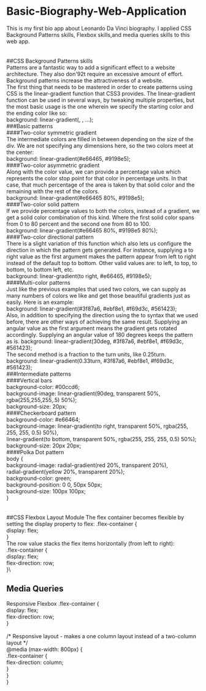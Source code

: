  # Basic-Biography-Web-Application
This is my first bio app about Leonardo Da Vinci biography. I applied CSS Background Patterns skills, Flexbox skills,and media queries skills to this web app.\
\
\
##CSS Background Patterns skills\
Patterns are a fantastic way to add a significant effect to a website architecture. They also don\'92t require an excessive amount of effort. Background patterns increase the attractiveness of a website.\
The first thing that needs to be mastered in order to create patterns using CSS is the linear-gradient function that CSS3 provides. The linear-gradient function can be used in several ways, by tweaking multiple properties, but the most basic usage is the one wherein we specify the starting color and the ending color like so:\
background: linear-gradient(<starting-color>, <ending-color>, ...<other-colors>);\
###Basic patterns\
####Two-color symmetric gradient\
The intermediate colors are filled in between depending on the size of the div. We are not specifying any dimensions here, so the two colors meet at the center:\
background: linear-gradient(#e66465, #9198e5);\
####Two-color asymmetric gradient\
Along with the color value, we can provide a percentage value which represents the color stop point for that color in percentage units. In that case, that much percentage of the area is taken by that solid color and the remaining with the rest of the colors.\
background: linear-gradient(#e66465 80%, #9198e5);\
####Two-color solid pattern\
If we provide percentage values to both the colors, instead of a gradient, we get a solid color combination of this kind. Where the first solid color spans from 0 to 80 percent and the second one from 80 to 100.\
background: linear-gradient(#e66465 80%, #9198e5 80%);\
####Two-color directional pattern\
There is a slight variation of this function which also lets us configure the direction in which the pattern gets generated. For instance, supplying a to right value as the first argument makes the pattern appear from left to right instead of the default top to bottom. Other valid values are: to left, to top, to bottom, to bottom left, etc.\
background: linear-gradient(to right, #e66465, #9198e5);\
####Multi-color patterns\
Just like the previous examples that used two colors, we can supply as many numbers of colors we like and get those beautiful gradients just as easily. Here is an example:\
background: linear-gradient(#3f87a6, #ebf8e1, #f69d3c, #561423);\
Also, in addition to specifying the direction using the to syntax that we used before, there are other ways of achieving the same result. Supplying an angular value as the first argument means the gradient gets rotated accordingly. Supplying an angular value of 180 degrees keeps the pattern as is.
background: linear-gradient(30deg, #3f87a6, #ebf8e1, #f69d3c, #561423);\
The second method is a fraction to the turn units, like 0.25turn.\
background: linear-gradient(0.33turn, #3f87a6, #ebf8e1, #f69d3c, #561423);\
###Intermediate patterns\
####Vertical bars\
background-color: #00ccd6;\
background-image: linear-gradient(90deg, transparent 50%, rgba(255,255,255,.5) 50%);\
background-size: 20px;\
####Checkerboard pattern\
background-color: #e66464;\
background-image: linear-gradient(to right, transparent 50%, rgba(255, 255, 255, 0.5) 50%),\
linear-gradient(to bottom, transparent 50%, rgba(255, 255, 255, 0.5) 50%);\
background-size: 20px 20px;\
####Polka Dot pattern\
body \{\
  background-image: radial-gradient(red 20%, transparent 20%),\
      radial-gradient(yellow 20%, transparent 20%);\
  background-color: green;\
  background-position: 0 0, 50px 50px;\
  background-size: 100px 100px;\
\}\
\
\
##CSS Flexbox Layout Module
The flex container becomes flexible by setting the display property to flex: 
.flex-container \{\
  display: flex;\
\}\
The row value stacks the flex items horizontally (from left to right):\
.flex-container \{\
  display: flex;\
  flex-direction: row;\
\}\

## Media Queries
Responsive Flexbox
.flex-container \{\
  display: flex;\
  flex-direction: row;\
\}\
\
/* Responsive layout - makes a one column layout instead of a two-column layout */\
@media (max-width: 800px) \{\
  .flex-container \{\
    flex-direction: column;\
  \}\
\}\
}
